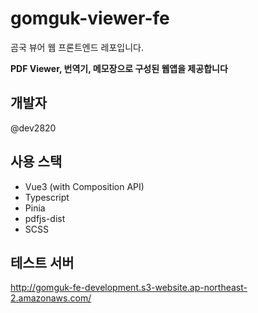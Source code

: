 # gomguk-viewer-fe

곰국 뷰어 웹 프론트엔드 레포입니다.

**PDF Viewer, 번역기, 메모장으로 구성된 웹앱을 제공합니다** 

## 개발자
@dev2820

## 사용 스택
- Vue3 (with Composition API)
- Typescript
- Pinia
- pdfjs-dist
- SCSS

## 테스트 서버

http://gomguk-fe-development.s3-website.ap-northeast-2.amazonaws.com/
